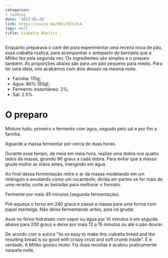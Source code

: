 ```yaml
---
categories:
- cooking
date: '2023-05-28'
link: https://youtu.be/9dCcTK7oJLA
tags: null
title: Ciabatta Rústica
---
```


Enquanto preparava o carê dei para experimentar uma receita nova de pão, essa ciabatta rústica, para acompanhar o antepasto de berinjela que a Mitiko fez pela segunda vez. Os ingredientes são simples e o preparo também. As proporções abaixo são para um pão pequeno para médio. Para ter uma ideia, nós acabamos com dois desses na mesma noite.

 - Farinha: 115g;
 - Água: 80% (93g);
 - Fermento instantâneo: 2%;
 - Sal: 2.5%.

# O preparo

Misture tudo; primeiro o fermento com água, seguido pelo sal e por fim a farinha.

Aguarde a massa fermentar por cerca de duas horas.

Durante esse tempo, de meia em meia hora, realize uma dobra nos quatro lados da massa, girando 90 graus a cada dobra. Para evitar que a massa grude molhe as mãos antes, imergindo em água.

Ao final dessa fermentação retire o ar da massa modelando em um retângulo e enrolando como um rocambole; divida em partes se for mais de uma receita; corte as beiradas para melhorar o formato.

Fermente por mais 45 minutos (segunda fermentação).

Pré-aqueça o forno em 240 graus e passe a massa para uma forma com papel manteiga. Não deixe fermentando antes, pois irá grudar.

Asse no forno hidratado com vapor ou água por 10 minutos e em seguida abaixe para 200 graus e deixe por mais 12 a 15 minutos ou até o pão dourar.

De acordo com a autora "its so easy to make this ciabatta bread and the resulting bread is so good with crispy crust and soft crumb inside". E é verdade. A Mitiko gostou muito. Fiz duas receitas e acabou praticamente naquela noite.

